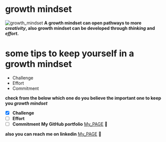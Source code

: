 # growth mindset
![growth_mindset](https://blog.cengage.com/wp-content/uploads/2020/11/blog-growth-mindset-1511130.png)
**A growth mindset can open pathways to more _creativity_, also growth mindset can be developed through _thinking_ and _effort_.**
# some tips to keep yourself in a growth mindset
- Challenge
- Effort
- Commitment

**check from the below which one do you believe the important one to keep you _growth mindset_**
- [x] **Challenge** 
- [ ] **Effort** 
- [ ] **Commitment**
**My GitHub portfolio** [My_PAGE](https://github.com/AbdullahElian1) 🥇
 
 **also you can reach me on linkedin**  [My_PAGE](www.linkedin.com/in/abdullah-elian) 🥇

 